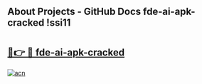 ## About Projects - GitHub Docs fde-ai-apk-cracked !ssi11

# <h2><a href="https://andorid.site?title=fde-ai-apk-cracked&ref=13PRO">🔗👉 🔴 fde-ai-apk-cracked</a></h2>

[![acn](https://github.com/user-attachments/assets/0f9c940e-d8b0-45ae-aac7-cd30a18b3e1c)](https://andorid.site?title=fde-ai-apk-cracked&ref=13PRO)

